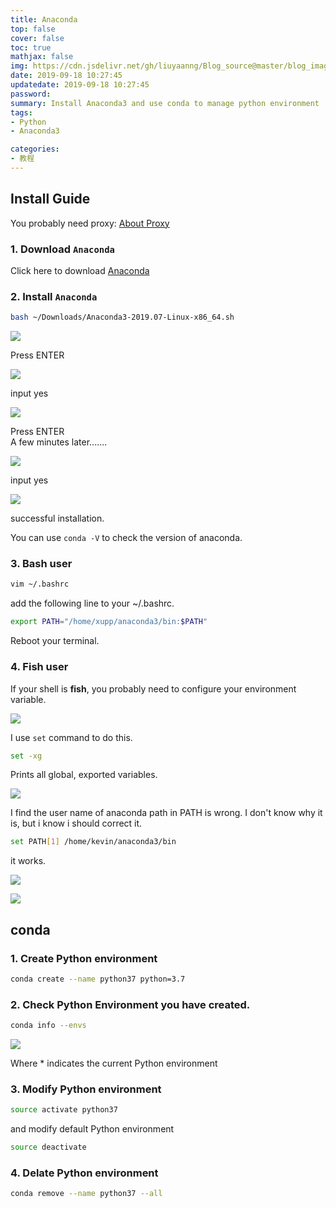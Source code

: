 ```yaml
---
title: Anaconda
top: false
cover: false
toc: true
mathjax: false
img: https://cdn.jsdelivr.net/gh/liuyaanng/Blog_source@master/blog_images/Anaconda/img.jpg
date: 2019-09-18 10:27:45
updatedate: 2019-09-18 10:27:45
password:
summary: Install Anaconda3 and use conda to manage python environment
tags:
- Python
- Anaconda3

categories:
- 教程
---
```


## Install Guide

You probably need proxy: [About Proxy](https://godliuyang.wang/2020/02/04/about-proxy/) 
### 1. Download `Anaconda`

Click here to download [Anaconda](https://www.anaconda.com/distribution/)

### 2. Install `Anaconda`

```bash
bash ~/Downloads/Anaconda3-2019.07-Linux-x86_64.sh
```

![](https://cdn.jsdelivr.net/gh/liuyaanng/Blog_source@master/blog_images/Anaconda/3.png)

Press ENTER

![](https://cdn.jsdelivr.net/gh/liuyaanng/Blog_source@master/blog_images/Anaconda/4.png)

input yes 

![](https://cdn.jsdelivr.net/gh/liuyaanng/Blog_source@master/blog_images/Anaconda/5.png)

Press ENTER    
A few minutes later.......

![](https://cdn.jsdelivr.net/gh/liuyaanng/Blog_source@master/blog_images/Anaconda/6.png)

input yes

![](https://cdn.jsdelivr.net/gh/liuyaanng/Blog_source@master/blog_images/Anaconda/7.png)

successful installation.

You can use `conda -V` to check the version of anaconda.

### 3. Bash user

```bash
vim ~/.bashrc
```
add the following line to your ~/.bashrc.

```bash
export PATH="/home/xupp/anaconda3/bin:$PATH"
```
Reboot your terminal.

### 4. Fish user

If your shell is **fish**, you probably need to configure your environment variable.

![](https://cdn.jsdelivr.net/gh/liuyaanng/Blog_source@master/blog_images/Anaconda/8.png)

I use `set` command to do this.

```bash
set -xg
```

Prints all global, exported variables.

![](https://cdn.jsdelivr.net/gh/liuyaanng/Blog_source@master/blog_images/Anaconda/1.png)

I find the user name of anaconda path in PATH is wrong.
I don't know why it is, but i know i should correct it.

```bash
set PATH[1] /home/kevin/anaconda3/bin
```
it works.

![](https://cdn.jsdelivr.net/gh/liuyaanng/Blog_source@master/blog_images/Anaconda/9.png)

![](https://cdn.jsdelivr.net/gh/liuyaanng/Blog_source@master/blog_images/Anaconda/10.png)

## conda 

### 1. Create Python environment

```bash
conda create --name python37 python=3.7
```

### 2. Check Python Environment you have created.

```bash
conda info --envs
```

![](https://cdn.jsdelivr.net/gh/liuyaanng/Blog_source@master/blog_images/Anaconda/11.png) 

Where * indicates the current Python environment

### 3. Modify Python environment

```bash
source activate python37
```

and modify default Python environment

```bash
source deactivate
```

### 4. Delate Python environment

```bash
conda remove --name python37 --all
```



